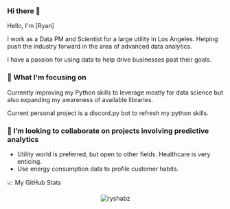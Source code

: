 ### Hi there 👋

Hello, I'm [Ryan]

I work as a Data PM and Scientist for a large utility in Los Angeles. Helping push the industry forward in the area of advanced data analytics.

I have a passion for using data to help drive businesses past their goals. 

### 🌱 What I'm focusing on

Currently improving my Python skills to leverage mostly for data science but also expanding my awareness of available libraries.

Current personal project is a discord.py bot to refresh my python skills.

### 👯  I’m looking to collaborate on projects involving predictive analytics 

- Utility world is preferred, but open to other fields. Healthcare is very enticing.
- Use energy consumption data to profile customer habits. 

📈 My GitHub Stats

<p align="center"> <img src="https://github-readme-stats.vercel.app/api?username=ryshabz&show_icons=true&theme=gotham" alt="ryshabz" />

<!--
**RyShabz/RyShabz** is a ✨ _special_ ✨ repository because its `README.md` (this file) appears on your GitHub profile.

Here are some ideas to get you started:

- 🔭 I’m currently working on ...
- 🌱 I’m currently learning ...
- 👯 I’m looking to collaborate on ...
- 🤔 I’m looking for help with ...
- 💬 Ask me about ...
- 📫 How to reach me: ...
- 😄 Pronouns: ...
- ⚡ Fun fact: ...
-->
